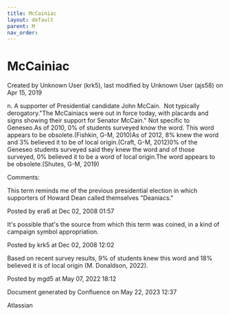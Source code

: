 ```yaml
---
title: McCainiac
layout: default
parent: M
nav_order:
---
```


# McCainiac

Created by  Unknown User (krk5), last modified by  Unknown User (ajs58) on Apr 15, 2019

n. A supporter of Presidential candidate John McCain.  Not typically derogatory.&quot;The McCainiacs were out in force today, with placards and signs showing their support for Senator McCain.&quot; Not specific to Geneseo.As of 2010, 0% of students surveyed know the word. This word appears to be obsolete.(Fishkin, G-M, 2010)As of 2012, 8% knew the word and 3% believed it to be of local origin.(Craft, G-M, 2012)0% of the Geneseo students surveyed said they knew the word and of those surveyed, 0% believed it to be a word of local origin.The word appears to be obsolete.(Shutes, G-M, 2019)

Comments:

This term reminds me of the previous presidential election in which supporters of Howard Dean called themselves &quot;Deaniacs.&quot;

Posted by era6 at Dec 02, 2008 01:57

It's possible that's the source from which this term was coined, in a kind of campaign symbol appropriation.  

Posted by krk5 at Dec 02, 2008 12:02

Based on recent survey results, 9% of students knew this word and 18% believed it is of local origin (M. Donaldson, 2022). 

Posted by mgd5 at May 07, 2022 18:12

Document generated by Confluence on May 22, 2023 12:37

Atlassian
